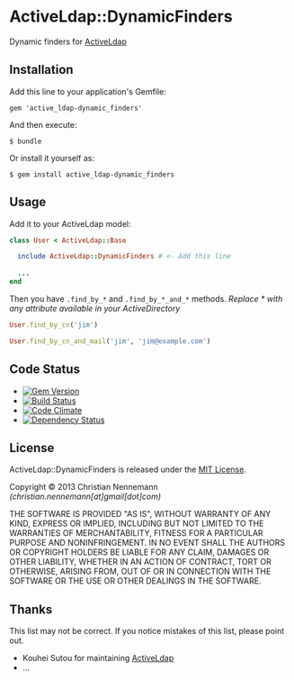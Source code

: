 # ActiveLdap::DynamicFinders

Dynamic finders for [ActiveLdap](https://github.com/activeldap/activeldap)


## Installation

Add this line to your application's Gemfile:

    gem 'active_ldap-dynamic_finders'

And then execute:

    $ bundle

Or install it yourself as:

    $ gem install active_ldap-dynamic_finders

## Usage

Add it to your ActiveLdap model:

```ruby
class User < ActiveLdap::Base

  include ActiveLdap::DynamicFinders # <- Add this line
  
  ...
end
```

Then you have `.find_by_*` and `.find_by_*_and_*` methods. _Replace * with any attribute available in your ActiveDirectory_

```ruby
User.find_by_cn('jim')
```
```ruby
User.find_by_cn_and_mail('jim', 'jim@example.com')
```

## Code Status
* [![Gem Version](https://badge.fury.io/rb/active_ldap-dynamic_finders.png)](http://badge.fury.io/rb/active_ldap-dynamic_finders)
* [![Build Status](https://travis-ci.org/XORwell/activeldap-dynamic_finders.png)](https://travis-ci.org/XORwell/activeldap-dynamic_finders)
* [![Code Climate](https://codeclimate.com/github/XORwell/activeldap-dynamic_finders.png)](https://codeclimate.com/github/XORwell/activeldap-dynamic_finders)
* [![Dependency Status](https://gemnasium.com/XORwell/activeldap-dynamic_finders.png)](https://gemnasium.com/XORwell/activeldap-dynamic_finders)

## License
ActiveLdap::DynamicFinders is released under the [MIT License](http://opensource.org/licenses/MIT).

Copyright © 2013 Christian Nennemann _(christian.nennemann[at]gmail[dot]com)_

THE SOFTWARE IS PROVIDED "AS IS", WITHOUT WARRANTY OF ANY KIND, EXPRESS OR
IMPLIED, INCLUDING BUT NOT LIMITED TO THE WARRANTIES OF MERCHANTABILITY,
FITNESS FOR A PARTICULAR PURPOSE AND NONINFRINGEMENT. IN NO EVENT SHALL THE
AUTHORS OR COPYRIGHT HOLDERS BE LIABLE FOR ANY CLAIM, DAMAGES OR OTHER
LIABILITY, WHETHER IN AN ACTION OF CONTRACT, TORT OR OTHERWISE, ARISING FROM,
OUT OF OR IN CONNECTION WITH THE SOFTWARE OR THE USE OR OTHER DEALINGS IN
THE SOFTWARE.

## Thanks

This list may not be correct. If you notice mistakes of this list,
please point out.

* Kouhei Sutou for maintaining [ActiveLdap](https://github.com/activeldap/activeldap)
* ...
